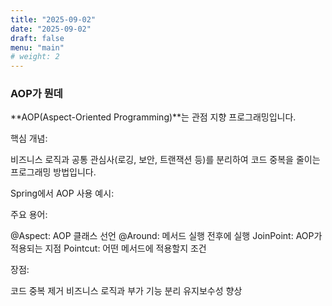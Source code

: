 ```yaml
---
title: "2025-09-02"
date: "2025-09-02"
draft: false
menu: "main"
# weight: 2
---
```




### AOP가 뭔데

**AOP(Aspect-Oriented Programming)**는 관점 지향 프로그래밍입니다.

핵심 개념: 

비즈니스 로직과 공통 관심사(로깅, 보안, 트랜잭션 등)를 분리하여 코드 중복을 줄이는 프로그래밍 방법입니다.

Spring에서 AOP 사용 예시:

주요 용어:

@Aspect: AOP 클래스 선언
@Around: 메서드 실행 전후에 실행
JoinPoint: AOP가 적용되는 지점
Pointcut: 어떤 메서드에 적용할지 조건

장점:

코드 중복 제거
비즈니스 로직과 부가 기능 분리
유지보수성 향상